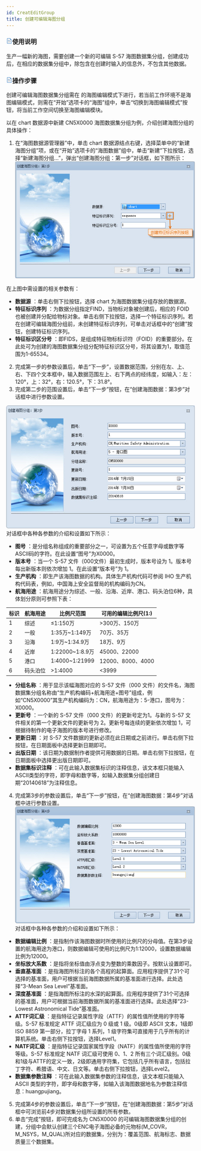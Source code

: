 ```yaml
---
id: CreatEditGroup
title: 创建可编辑海图分组
---
```

### ![](../../img/read.gif)使用说明

生产一幅新的海图，需要创建一个新的可编辑 S-57 海图数据集分组，创建成功后，在相应的数据集分组中，除包含在创建时输入的信息外，不包含其他数据。

### ![](../../img/read.gif)操作步骤

创建可编辑海图数据集分组需在
的海图编辑模式下进行，若当前工作环境不是海图编辑模式，则需在“开始”选项卡的“海图”组中，单击“切换到海图编辑模式”按钮，将当前工作空间切换至海图编辑模块。

以在 chart 数据源中新建 CN5X0000 海图数据集分组为例，介绍创建海图分组的具体操作：

1. 在“海图数据源管理器”中，单击 chart 数据源结点右键，选择菜单中的“新建海图分组”项，或在“开始”选项卡的“海图数据”组中，单击“新建”下拉按钮，选择“新建海图分组…”，弹出“创建海图分组：第一步”对话框，如下图所示：   
![](img/step1.jpg)      

在上图中需设置的相关参数有：  
* **数据源** ：单击右侧下拉按钮，选择 chart 为海图数据集分组存放的数据源。
* **特征标识序列** ：为数据分组指定FIND，当物标对象被创建后，相应的 FOID 也被创建并分配给物标对象。单击右侧下拉按钮，选择一个特征标识序列。若在创建可编辑海图分组前，未创建特征标识序列，可单击对话框中的“创建”按钮，创建特征标识序列。
* **特征标识区分号** ：即FIDS，是组成特征物标标识符（FOID）的重要部分。在此处可为创建的海图数据集分组分配特征标识区分号，将其设置为1，取值范围为1-65534。
2. 完成第一步的参数设置后，单击“下一步”，设置数据范围，分别在左、上、右、下四个文本框中，输入数据范围左上、右下两点的经纬度，如输入：左：120°，上：32°，右：120.5°，下：31.8°。
3. 完成第二步的范围设置后，单击“下一步”按钮，在“创建海图数据：第3步”对话框中进行参数设置。  
  
![](img/step3.jpg)   
对话框中各种各参数的介绍和设置如下所示：
* **图号** ：是分组名称组成的重要部分之一，可设置为五个任意字母或数字等ASCII码的字符。在此设置“图号”为X0000。
* **版本号** ：当一个 S-57 文件（000文件）最初生成时，版本号设为 1。版本号每出新版本则依次增加 1。在此设置“版本号”为 1。
* **生产机构** ：即生产该海图数据的机构。具体生产机构代码可参阅 IHO 生产机构代码表，例如，中国海上安全监督局的机构编码为CN。
* **航海用途** ：航海用途分为综述、一般、沿海、近岸、港口、码头泊位6种，具体划分原则可参照下表：

标识 | 航海用途 | 比例尺范围 | 可用的编辑比例尺(1:)  
---|---|---|---  
1 | 综述 | ≤1:150万 | >300万、150万  
2 | 一般 | 1:35万~1:149万 | 70万、35万  
3 | 沿海 | 1:9万~1:34.9万 | 18万、9万  
4 | 近岸 | 1:22000~1:8.9万 | 45000、22000  
5 | 港口 | 1:4000~1:21999 | 12000、8000、4000  
6 | 码头泊位 | >1:4000 |  <3999  

* **分组名称** ：用于显示该幅海图对应的 S-57 文件（000 文件）的文件名，海图数据集分组名称由“生产机构编码+航海用途+图号”组成，例如“CN5X0000”其生产机构编码为：CN，航海用途为：5-港口，图号为：X0000。
* **更新号** ：一个新的 S-57 文件（000 文件）的更新号定为1。与新的 S-57 文件相关的第一个更新文件的更新号为 2。更新号每连续的更新依次增加 1，可根据待制作的电子海图的版本号进行修改。
* **更新日期** ：对 S-57 文件数据的更新必须在此日期或之前进行。单击右侧下拉按钮，在日期面板中选择更新日期即可。
* **出版日期** ：该日期为数据制作者提供可用数据的日期。单击右侧下拉按钮，在日期面板中选择更出版日期即可。
* **数据集标识注释** ：可在此输入数据集标识的注释信息，该文本框只能输入ASCII类型的字符，即字母和数字等，如输入数据集分组创建日期“20140618”为注释信息。
4. 完成第3步的参数设置后，单击“下一步”按钮，在“创建海图数据：第4步”对话框中进行参数设置。  
![](img/step4.jpg)   
对话框中各种各参数的介绍和设置如下所示：  
* **数据编辑比例** ：是指制作该海图数据时所使用的比例尺的分母值。在第3步设置的航海用途为港口，则数据编辑可使用的比例尺为1:12000，设置数据编辑比例为12000。
* **坐标放大系数** ：是指将坐标值由浮点变为整数的乘数因子。按默认设置即可。
* **垂直基准面** ：是指海图所标注的各个高程的起算面。应用程序提供了31个可选择的基准面，用户可根据当前海图数据所属的基准面进行选择。此处选择“3-Mean Sea Level”基准面。
* **深度基准面** ：是指海图所标注的水深的起算面。应用程序提供了31个可选择的基准面，用户可根据当前海图数据所属的基准面进行选择。此处选择“23-Lowest Astronomical Tide”基准面。
* **ATTF词汇级** ：是指特征记录属性字段（ATTF）的属性值所使用的字符等级。S-57 标准规定 ATTF 词汇级应为 0 级或 1 级。0级即 ASCII 文本，1级即 ISO 8859 第一部分，拉丁字母 1 系列，1 级字符集可直接用于几乎所有的计算机系统。单击右侧下拉按钮，选择Level1。
* **NATF词汇级** ：是指特征记录国家属性字段（NATF）的属性值所使用的字符等级。S-57 标准规定 NATF 词汇级可使用 0、1、2 所有三个词汇级别。0级和1级与ATTF的定义一致，2级即通用字符集，它包括几乎所有语言，包括拉丁字符、希腊语、中文、日文等。单击右侧下拉按钮，选择Level2。
* **数据集参数注释** ：可在此输入数据集参数的注释信息，该文本框只能输入 ASCII 类型的字符，即字母和数字等，如输入该海图数据地名为参数注释信息：huangpujiang。
5. 完成第4步的参数设置后，单击“下一步”按钮，在“创建海图数据：第5步”对话框中可浏览前4步对数据集分组所设置的所有参数。
6. 单击“完成”按钮，即可完成名为 CN5X0000 的可编辑海图数据集分组的创建，分组中会默认创建三个ENC电子海图必备的元物标(M_COVR，M_NSYS，M_QUAL)所对应的数据集，分别为：覆盖范围、航海标志、数据质量三个数据集。